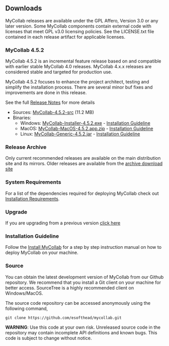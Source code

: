 ## Downloads

MyCollab releases are available under the GPL Affero, Version 3.0 or any later version. Some MyCollab components contain external code with licenses that meet GPL v3.0 licensing policies. See the LICENSE.txt file contained in each release artifact for applicable licenses.

### MyCollab 4.5.2

MyCollab 4.5.2 is an incremental feature release based on and compatible with earlier stable MyCollab 4.0 releases. MyCollab 4.x.x releases are considered stable and targeted for production use.

MyCollab 4.5.2 focuses to enhance the project architect, testing and simplify the installation process. There are several minor buf fixes and improvements are done in this release.

See the full [Release Notes](release-notes.html) for more details

* Sources: [MyCollab-4.5.2-src](https://github.com/esofthead/mycollab/archive/Release_4.5.2.zip) (11.2 MB)
* Binaries:
    * Windows: [MyCollab-Installer-4.5.2.exe](a) - [Installation Guideline](installation-windows.html)
    * MacOS: [MyCollab-MacOS-4.5.2.app.zip](b) - [Installation Guideline](installation-mac.html)
    * Linux: [MyCollab-Generic-4.5.2.jar](c) - [Installation Guideline](installation-generic.html)

### Release Archive

Only current recommended releases are available on the main distribution site and its mirrors. Older releases are available from the [archive download site](https://sourceforge.net/projects/mycollab/files/Previous%20Versions/)

### System Requirements
For a list of the dependencies required for deploying MyCollab check out [Installation Requirements](installation.html#System_Requirements).

### Upgrade
If you are upgrading from a previous version [click here](upgrade.html)

### Installation Guideline
Follow the [Install MyCollab](installation.html) for a step by step instruction manual  on how to deploy MyCollab on your machine.

### Source
You can obtain the latest development version of MyCollab from our Github repository. We recommend that you install a Git client on your machine for better access. SourceTree is a highly recommended client on Windows/MacOS.

The source code repository can be accessed anonymously using the following command,

```git clone https://github.com/esofthead/mycollab.git```

**WARNING**: Use this code at your own risk. Unreleased source code in the repository may contain incomplete API definitions and known bugs. This code is subject to change without notice.
